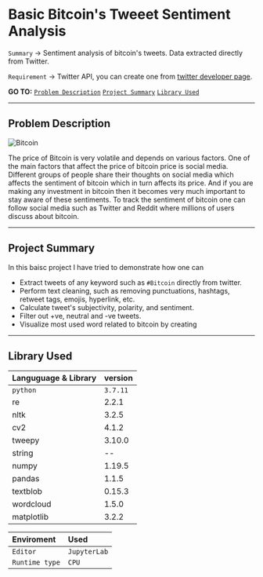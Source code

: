# Basic Bitcoin's Tweeet Sentiment Analysis

`Summary` → Sentiment analysis of bitcoin's tweets. Data extracted directly from Twitter.

`Requirement` → Twitter API, you can create one from [twitter developer page](https://apps.twitter.com/).

__GO TO:__ [`Problem Description`](#ProblemDescription) [`Project Summary`](#Project-summary)
[`Library Used`](#Requirements) 

---
## Problem Description
![Bitcoin](https://images.unsplash.com/photo-1591994843349-f415893b3a6b?ixid=MnwxMjA3fDB8MHxwaG90by1wYWdlfHx8fGVufDB8fHx8&ixlib=rb-1.2.1&auto=format&fit=crop&w=1950&q=80)

The price of Bitcoin is very volatile and depends on various factors. One of the main factors that affect the price of bitcoin price is social media. Different groups of people share their thoughts on social media which affects the sentiment of bitcoin which in turn affects its price.  And if you are making any investment in bitcoin then it becomes very much important to stay aware of these sentiments. To track the sentiment of bitcoin one can follow social media such as Twitter and Reddit where millions of users discuss about bitcoin. 

---
## Project Summary
In this baisc project I have tried to demonstrate how one can
* Extract tweets of any keyword such as `#Bitcoin` directly from twitter.
* Perform text cleaning, such as removing punctuations, hashtags, retweet tags, emojis, hyperlink, etc.
* Calculate tweet's subjectivity, polarity, and sentiment.
* Filter out +ve, neutral and -ve tweets.
* Visualize most used word related to bitcoin by creating 

---

## Library Used
| Languguage & Library | version|
| :-------- | :------- |
| `python` | `3.7.11` | 
|re|2.2.1
|nltk|3.2.5
|cv2|4.1.2
|tweepy|3.10.0
|string|--
|numpy|1.19.5
|pandas|1.1.5
|textblob|0.15.3
|wordcloud|1.5.0
|matplotlib|3.2.2

| Enviroment | Used|
| :-------- | :------- |
| `Editor`  |`JupyterLab`| 
| `Runtime type` | `CPU`|